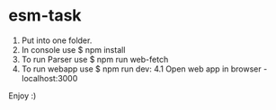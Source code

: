 # esm-task

1. Put into one folder.
2. In console use $ npm install
3. To run Parser use $ npm run web-fetch
4. To run webapp use $ npm run dev:
  4.1 Open web app in browser - localhost:3000
  
Enjoy :)
